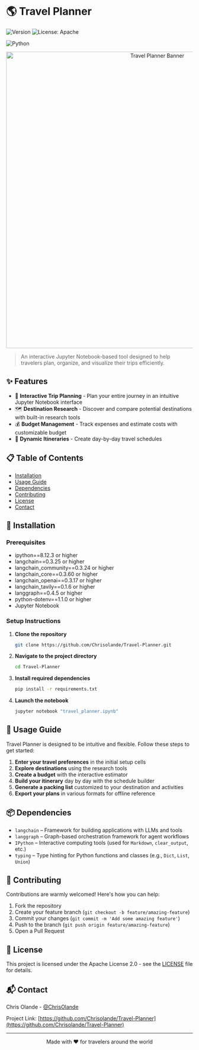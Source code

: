 # 🌎 Travel Planner

![Version](https://img.shields.io/badge/version-1.0.0-blue.svg)
![License: Apache](https://img.shields.io/badge/license-Apache_2.0-blue.svg)

![Python](https://img.shields.io/badge/python-3.7+-yellow.svg)

<p align="center">
  <img src="/api/placeholder/800/400" alt="Travel Planner Banner" width="800"/>
</p>

> An interactive Jupyter Notebook-based tool designed to help travelers plan, organize, and visualize their trips efficiently.

## ✨ Features

- 🧳 **Interactive Trip Planning** - Plan your entire journey in an intuitive Jupyter Notebook interface
- 🗺️ **Destination Research** - Discover and compare potential destinations with built-in research tools
- 💰 **Budget Management** - Track expenses and estimate costs with customizable budget
- 📅 **Dynamic Itineraries** - Create day-by-day travel schedules


## 📋 Table of Contents

- [Installation](#-installation)
- [Usage Guide](#-usage-guide)
- [Dependencies](#-dependencies)
- [Contributing](#-contributing)
- [License](#-license)
- [Contact](#-contact)

## 🚀 Installation

### Prerequisites

- ipython==8.12.3 or higher 
- langchain==0.3.25 or higher
- langchain_community==0.3.24 or higher
- langchain_core==0.3.60 or higher
- langchain_openai==0.3.17 or higher
- langchain_tavily==0.1.6 or higher
- langgraph==0.4.5 or higher
- python-dotenv==1.1.0 or higher
- Jupyter Notebook

### Setup Instructions

1. **Clone the repository**
   ```bash
   git clone https://github.com/Chrisolande/Travel-Planner.git
   ```

2. **Navigate to the project directory**
   ```bash
   cd Travel-Planner
   ```

3. **Install required dependencies**
   ```bash
   pip install -r requirements.txt
   ```

4. **Launch the notebook**
   ```bash
   jupyter notebook "travel_planner.ipynb"
   ```

## 📖 Usage Guide

Travel Planner is designed to be intuitive and flexible. Follow these steps to get started:

1. **Enter your travel preferences** in the initial setup cells
2. **Explore destinations** using the research tools
3. **Create a budget** with the interactive estimator
4. **Build your itinerary** day by day with the schedule builder
5. **Generate a packing list** customized to your destination and activities
6. **Export your plans** in various formats for offline reference



## 📦 Dependencies

- `langchain` – Framework for building applications with LLMs and tools
- `langgraph` – Graph-based orchestration framework for agent workflows
- `IPython` – Interactive computing tools (used for `Markdown`, `clear_output`, etc.)
- `typing` – Type hinting for Python functions and classes (e.g., `Dict`, `List`, `Union`)

## 👥 Contributing

Contributions are warmly welcomed! Here's how you can help:

1. Fork the repository
2. Create your feature branch (`git checkout -b feature/amazing-feature`)
3. Commit your changes (`git commit -m 'Add some amazing feature'`)
4. Push to the branch (`git push origin feature/amazing-feature`)
5. Open a Pull Request

## 📄 License

This project is licensed under the Apache License 2.0 - see the [LICENSE](LICENSE) file for details.

## 📬 Contact

Chris Olande - [@ChrisOlande](https://twitter.com/Olande73)

Project Link: [https://github.com/Chrisolande/Travel-Planner](https://github.com/Chrisolande/Travel-Planner)

---

<p align="center">
  Made with ❤️ for travelers around the world
</p>